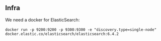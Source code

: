 ## Infra
We need a docker for ElasticSearch: </br>  
`docker run -p 9200:9200 -p 9300:9300 -e "discovery.type=single-node" docker.elastic.co/elasticsearch/elasticsearch:6.4.2`